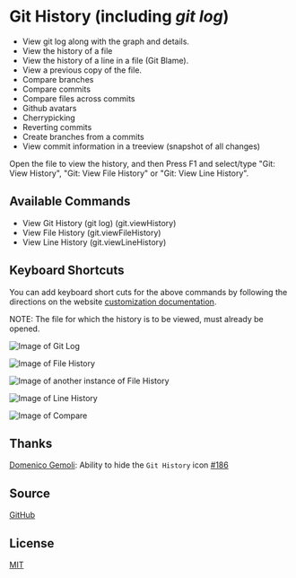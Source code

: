 # Git History (including _git log_)

* View git log along with the graph and details.
* View the history of a file
* View the history of a line in a file (Git Blame).
* View a previous copy of the file.
* Compare branches
* Compare commits
* Compare files across commits
* Github avatars
* Cherrypicking
* Reverting commits
* Create branches from a commits
* View commit information in a treeview (snapshot of all changes)

Open the file to view the history, and then
Press F1 and select/type "Git: View History", "Git: View File History" or "Git: View Line History".

## Available Commands
* View Git History (git log) (git.viewHistory)
* View File History (git.viewFileHistory)
* View Line History (git.viewLineHistory)

## Keyboard Shortcuts
You can add keyboard short cuts for the above commands by following the directions on the website [customization documentation](https://code.visualstudio.com/docs/customization/keybindings).

NOTE: The file for which the history is to be viewed, must already be opened.

![Image of Git Log](https://raw.githubusercontent.com/DonJayamanne/gitHistoryVSCode/master/images/gitLogv2.gif)

![Image of File History](https://raw.githubusercontent.com/DonJayamanne/gitHistoryVSCode/master/images/fileHistoryCommand.gif)

![Image of another instance of File History](https://raw.githubusercontent.com/DonJayamanne/gitHistoryVSCode/master/images/fileHistoryCommandMore.gif)

![Image of Line History](https://raw.githubusercontent.com/DonJayamanne/gitHistoryVSCode/master/images/lineHistoryCommand.gif)

![Image of Compare](https://raw.githubusercontent.com/DonJayamanne/gitHistoryVSCode/master/images/compare.gif)

## Thanks

[Domenico Gemoli](https://github.com/aberonni): Ability to hide the `Git History` icon [#186](https://github.com/DonJayamanne/gitHistoryVSCode/issues/186)

## Source

[GitHub](https://github.com/DonJayamanne/gitHistoryVSCode)

## License

[MIT](https://raw.githubusercontent.com/DonJayamanne/bowerVSCode/master/LICENSE)
